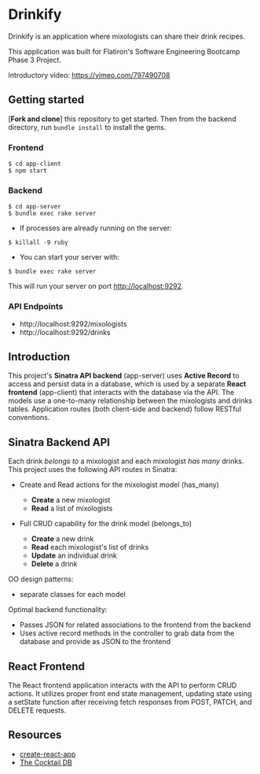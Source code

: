# Drinkify

Drinkify is an application where mixologists can share their drink recipes.

This application was built for Flatiron's Software Engineering Bootcamp Phase 3 Project.

Introductory video: 
https://vimeo.com/797490708

## Getting started

[**Fork and clone**] this repository to get started. Then from the backend directory, run `bundle install` to install the gems.

### Frontend

```console
$ cd app-client 
$ npm start
```

### Backend

```console
$ cd app-server
$ bundle exec rake server
```

- If processes are already running on the server:
```console
$ killall -9 ruby
```

- You can start your server with:

```console
$ bundle exec rake server
```

This will run your server on port
[http://localhost:9292](http://localhost:9292).

### API Endpoints
- http://localhost:9292/mixologists
- http://localhost:9292/drinks

## Introduction

This project's **Sinatra API backend** (app-server) uses **Active Record** to access and persist data in a database, which is used by a separate **React frontend** (app-client) that interacts with the database via the API. The models use a one-to-many relationship between the mixologists and drinks tables. Application routes (both client-side and backend) follow RESTful conventions.

## Sinatra Backend API
Each drink _belongs to_ a mixologist and each mixologist _has many_ drinks. This project uses the following API routes in Sinatra:
  - Create and Read actions for the mixologist model (has_many)
    - **Create** a new mixologist
    - **Read** a list of mixologists
 
  - Full CRUD capability for the drink model (belongs_to)
    - **Create** a new drink
    - **Read** each mixologist's list of drinks
    - **Update** an individual drink
    - **Delete** a drink

OO design patterns:
- separate classes for each model

Optimal backend functionality:
- Passes JSON for related associations to the frontend from the backend
- Uses active record methods in the controller to grab data from the database and provide as JSON to the frontend

## React Frontend
The React frontend application interacts with the API to perform CRUD actions. It utilizes proper front end state management, updating state using a setState function after receiving fetch responses from POST, PATCH, and DELETE requests.

## Resources
- [create-react-app](https://create-react-app.dev/docs/)
- [The Cocktail DB](https://www.thecocktaildb.com/)
